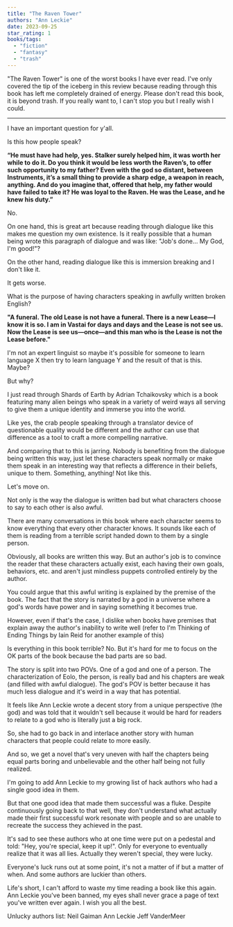 ```yaml
---
title: "The Raven Tower"
authors: "Ann Leckie"
date: 2023-09-25
star_rating: 1
books/tags:
  - "fiction"
  - "fantasy"
  - "trash"
---
```


"The Raven Tower" is one of the worst books I have ever read. I've only covered
the tip of the iceberg in this review because reading through this book has left
me completely drained of energy. Please don't read this book, it is beyond
trash. If you really want to, I can't stop you but I really wish I could.

<!--more-->

---

I have an important question for y'all.

Is this how people speak?

**“He must have had help, yes. Stalker surely helped him, it was worth her while
to do it. Do you think it would be less worth the Raven’s, to offer such
opportunity to my father? Even with the god so distant, between Instruments,
it’s a small thing to provide a sharp edge, a weapon in reach, anything. And do
you imagine that, offered that help, my father would have failed to take it? He
was loyal to the Raven. He was the Lease, and he knew his duty.”**

No.

On one hand, this is great art because reading through dialogue like this makes
me question my own existence. Is it really possible that a human being wrote
this paragraph of dialogue and was like: "Job's done... My God, I'm good!"?

On the other hand, reading dialogue like this is immersion breaking and I don't
like it.

It gets worse.

What is the purpose of having characters speaking in awfully written broken
English?

**"A funeral. The old Lease is not have a funeral. There is a new Lease—I know
it is so. I am in Vastai for days and days and the Lease is not see us. Now the
Lease is see us—once—and this man who is the Lease is not the Lease before."**

I'm not an expert linguist so maybe it's possible for someone to learn language
X then try to learn language Y and the result of that is this. Maybe?

But why?

I just read through Shards of Earth by Adrian Tchaikovsky which is a book
featuring many alien beings who speak in a variety of weird ways all serving to
give them a unique identity and immerse you into the world.

Like yes, the crab people speaking through a translator device of questionable
quality would be different and the author can use that difference as a tool to
craft a more compelling narrative.

And comparing that to this is jarring. Nobody is benefiting from the dialogue
being written this way, just let these characters speak normally or make them
speak in an interesting way that reflects a difference in their beliefs, unique
to them. Something, anything! Not like this.

Let's move on.

Not only is the way the dialogue is written bad but what characters choose to
say to each other is also awful.

There are many conversations in this book where each character seems to know
everything that every other character knows. It sounds like each of them is
reading from a terrible script handed down to them by a single person.

Obviously, all books are written this way. But an author's job is to convince
the reader that these characters actually exist, each having their own goals,
behaviors, etc. and aren't just mindless puppets controlled entirely by the
author.

You could argue that this awful writing is explained by the premise of the book.
The fact that the story is narrated by a god in a universe where a god's words
have power and in saying something it becomes true.

However, even if that's the case, I dislike when books have premises that
explain away the author's inability to write well (refer to I'm Thinking of
Ending Things by Iain Reid for another example of this)

Is everything in this book terrible? No. But it's hard for me to focus on the OK
parts of the book because the bad parts are so bad.

The story is split into two POVs. One of a god and one of a person. The
characterization of Eolo, the person, is really bad and his chapters are weak
(and filled with awful dialogue). The god's POV is better because it has much
less dialogue and it's weird in a way that has potential.

It feels like Ann Leckie wrote a decent story from a unique perspective (the
god) and was told that it wouldn't sell because it would be hard for readers to
relate to a god who is literally just a big rock.

So, she had to go back in and interlace another story with human characters that
people could relate to more easily.

And so, we get a novel that's very uneven with half the chapters being equal
parts boring and unbelievable and the other half being not fully realized.

I'm going to add Ann Leckie to my growing list of hack authors who had a single
good idea in them.

But that one good idea that made them successful was a fluke. Despite
continuously going back to that well, they don't understand what actually made
their first successful work resonate with people and so are unable to recreate
the success they achieved in the past.

It's sad to see these authors who at one time were put on a pedestal and told:
"Hey, you're special, keep it up!". Only for everyone to eventually realize that
it was all lies. Actually they weren't special, they were lucky.

Everyone's luck runs out at some point, it's not a matter of if but a matter of
when. And some authors are luckier than others.

Life's short, I can't afford to waste my time reading a book like this again.
Ann Leckie you've been banned, my eyes shall never grace a page of text you've
written ever again. I wish you all the best.

Unlucky authors list: Neil Gaiman Ann Leckie Jeff VanderMeer
